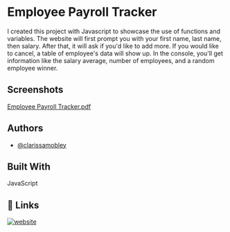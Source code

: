 
# Employee Payroll Tracker

I created this project with Javascript to showcase the use of functions and variables. The website will first prompt you with your first name, last name, then salary. After that, it will ask if you'd like to add more. If you would like to cancel, a table of employee's data will show up. In the console, you'll get information like the salary average, number of employees, and a random employee winner.


## Screenshots

[Employee Payroll Tracker.pdf](https://github.com/ClarissaMobley/Employee-Payroll-Tracker/files/14669692/Employee.Payroll.Tracker.pdf)


## Authors

- [@clarissamobley](https://github.com/ClarissaMobley?tab=repositories)



## Built With

JavaScript
## 🔗 Links
[![website](https://img.shields.io/badge/webbsite-000?style=for-the-badge&logo=ko-fi&logoColor=white)](https://katherineoelsner.com/)


